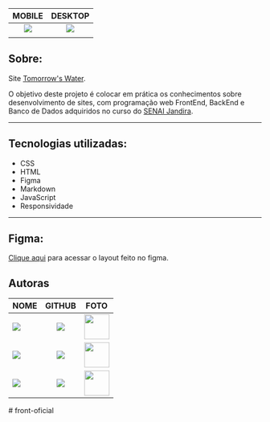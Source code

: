 ﻿
|      MOBILE         |          DESKTOP       |
|:-------------------:|:-----------------------:
|![](./imagens/)|![](./imagens/)|
|                     |                        |  

## Sobre:
Site [Tomorrow's Water](https://ingryd16.github.io/front-tomorrows_water/).

O objetivo deste projeto é colocar em prática os conhecimentos sobre desenvolvimento de sites, com programação web FrontEnd, BackEnd e Banco de Dados adquiridos no curso do [SENAI Jandira](https://jandira.sp.senai.br/).

---

## Tecnologias utilizadas:
- CSS
- HTML
- Figma
- Markdown
- JavaScript
- Responsividade
---

## Figma:
[Clique aqui](https://www.figma.com/file/6eCxKagO9pT5NycZg9UAy5/Tomorrow's-Water-Layout?type=design&node-id=0-1&t=UkoD1JS8yC6WkpyM-0) para acessar o layout feito no figma.





## **Autoras**

| NOME                                                                                                                                                                                      |                                                     GITHUB                                                      |                                       FOTO                                       |
| :----------------------------------------------------------------------------------------------------------------------------------------------------------------------------------------- | :-------------------------------------------------------------------------------------------------------------: | :------------------------------------------------------------------------------: |
| <a href="https://github.com/ingryd16"><img src="https://img.shields.io/badge/DESENVOLVEDORA-INGRYD%20SHIRLLEY-informational?style=for-the-badge&logo=appveyorlabelColor=222222"></a> |   <a href="https://github.com/leticia-evelin"><img src="https://skillicons.dev/icons?i=github&theme="/></a>   | <img src="https://avatars.githubusercontent.com/ingryd16" height="50"></a> |
| <a href="https://github.com/LaylaGiovanna"><img src="https://img.shields.io/badge/DESENVOLVEDORA-LAYLA%20GIOVANNA-informational?style=for-the-badge&logo=appveyorlabelColor=222222"></a> |   <a href="https://github.com/LaylaGiovanna"><img src="https://skillicons.dev/icons?i=github&theme="/></a>   | <img src="https://avatars.githubusercontent.com/LaylaGiovanna" height="50"></a> |
| <a href="https://github.com/leticia-evelin"><img src="https://img.shields.io/badge/DESENVOLVEDORA-LETÍCIA%20EVELIN-informational?style=for-the-badge&logo=appveyorlabelColor=222222"></a> |   <a href="https://github.com/leticia-evelin"><img src="https://skillicons.dev/icons?i=github&theme="/></a>   | <img src="https://avatars.githubusercontent.com/leticia-evelin" height="50"></a> |
#   f r o n t - o f i c i a l  
 